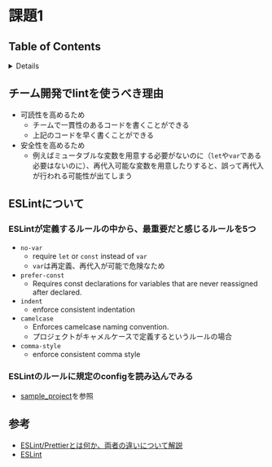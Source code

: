 # 課題1

## Table of Contents
<!-- START doctoc generated TOC please keep comment here to allow auto update -->
<!-- DON'T EDIT THIS SECTION, INSTEAD RE-RUN doctoc TO UPDATE -->
<details>
<summary>Details</summary>

- [チーム開発でlintを使うべき理由](#%E3%83%81%E3%83%BC%E3%83%A0%E9%96%8B%E7%99%BA%E3%81%A7lint%E3%82%92%E4%BD%BF%E3%81%86%E3%81%B9%E3%81%8D%E7%90%86%E7%94%B1)
- [ESLintについて](#eslint%E3%81%AB%E3%81%A4%E3%81%84%E3%81%A6)
  - [ESLintが定義するルールの中から、最重要だと感じるルールを5つ](#eslint%E3%81%8C%E5%AE%9A%E7%BE%A9%E3%81%99%E3%82%8B%E3%83%AB%E3%83%BC%E3%83%AB%E3%81%AE%E4%B8%AD%E3%81%8B%E3%82%89%E6%9C%80%E9%87%8D%E8%A6%81%E3%81%A0%E3%81%A8%E6%84%9F%E3%81%98%E3%82%8B%E3%83%AB%E3%83%BC%E3%83%AB%E3%82%925%E3%81%A4)
  - [ESLintのルールに規定のconfigを読み込んでみる](#eslint%E3%81%AE%E3%83%AB%E3%83%BC%E3%83%AB%E3%81%AB%E8%A6%8F%E5%AE%9A%E3%81%AEconfig%E3%82%92%E8%AA%AD%E3%81%BF%E8%BE%BC%E3%82%93%E3%81%A7%E3%81%BF%E3%82%8B)
- [参考](#%E5%8F%82%E8%80%83)

</details>
<!-- END doctoc generated TOC please keep comment here to allow auto update -->

## チーム開発でlintを使うべき理由

- 可読性を高めるため
  - チームで一貫性のあるコードを書くことができる
  - 上記のコードを早く書くことができる
- 安全性を高めるため
  - 例えばミュータブルな変数を用意する必要がないのに（`let`や`var`である必要はないのに）、再代入可能な変数を用意したりすると、誤って再代入が行われる可能性が出てしまう

## ESLintについて

### ESLintが定義するルールの中から、最重要だと感じるルールを5つ

- `no-var`
  - require `let` or `const` instead of `var`
  - `var`は再定義、再代入が可能で危険なため
- `prefer-const`
  - Requires const declarations for variables that are never reassigned after declared.
- `indent`
  - enforce consistent indentation
- `camelcase`
  - Enforces camelcase naming convention.
  - プロジェクトがキャメルケースで定義するというルールの場合
- `comma-style`
  - enforce consistent comma style

### ESLintのルールに規定のconfigを読み込んでみる

- [sample_project](./../sample_project)を参照

## 参考

- [ESLint/Prettierとは何か、両者の違いについて解説](https://developers-book.com/2021/05/19/628/)
- [ESLint](https://eslint.org/docs/rules/)
